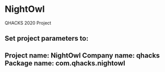# NightOwl
QHACKS 2020 Project

Set project parameters to:
---------------------------------------------------------
Project name:  NightOwl
Company name:  qhacks
Package name:  com.qhacks.nightowl
----------------------------------------------
